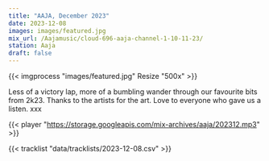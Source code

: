 ```yaml
---
title: "AAJA, December 2023"
date: 2023-12-08
images: images/featured.jpg
mix_url: /Aajamusic/cloud-696-aaja-channel-1-10-11-23/
station: Aaja
draft: false
---
```


{{< imgprocess "images/featured.jpg" Resize "500x" >}}

Less of a victory lap, more of a bumbling wander through our favourite bits from 2k23. Thanks to the artists for the art. Love to everyone who gave us a listen. xxx

{{< player "https://storage.googleapis.com/mix-archives/aaja/202312.mp3" >}}

{{< tracklist "data/tracklists/2023-12-08.csv" >}}
